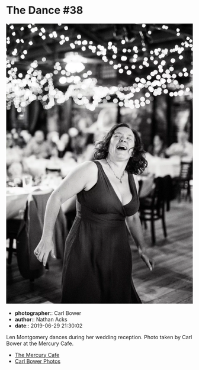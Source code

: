 # The Dance #38

![Len Montgomery dances during her wedding reception](assets/2019-06-29-set-4-the-dance-38.webp)

* **photographer**:: Carl Bower  
* **author**:: Nathan Acks  
* **date**:: 2019-06-29 21:30:02

Len Montgomery dances during her wedding reception. Photo taken by Carl Bower at the Mercury Cafe.

* [The Mercury Cafe](http://mercurycafe.com)
* [Carl Bower Photos](https://carlbowerphotos.com)
